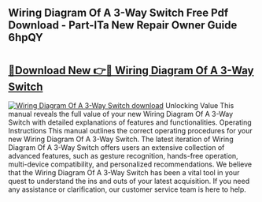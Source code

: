 ## Wiring Diagram Of A 3-Way Switch Free Pdf Download - Part-ITa New Repair Owner Guide 6hpQY

# <h2><a href="http://dflqqq.blite.top/?on=Wiring+Diagram+Of+A+3-Way+Switch">🔗Download New 👉🔴 Wiring Diagram Of A 3-Way Switch</a></h2>

[![Wiring Diagram Of A 3-Way Switch download](https://i.imgur.com/lujVjoI.png)](http://dflqqq.blite.top/?on=Wiring+Diagram+Of+A+3-Way+Switch)
Unlocking Value This manual reveals the full value of your new Wiring Diagram Of A 3-Way Switch with detailed explanations of features and functionalities. Operating Instructions This manual outlines the correct operating procedures for your new Wiring Diagram Of A 3-Way Switch. The latest iteration of Wiring Diagram Of A 3-Way Switch offers users an extensive collection of advanced features, such as gesture recognition, hands-free operation, multi-device compatibility, and personalized recommendations. We believe that the Wiring Diagram Of A 3-Way Switch has been a vital tool in your quest to understand the ins and outs of your latest acquisition. If you need any assistance or clarification, our customer service team is here to help.
